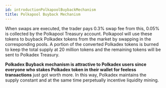 ```yaml
---
id: introductionPolkapoolBuybackMechanism
title: Polkapool Buyback Mechanism
---
```


When swaps are executed, the trader pays 0.3% swap fee from this, 0.05% is collected by the Polkapool Treasury account. Polkapool will use these tokens to buyback Polkadex tokens from the market by swapping in the corresponding pools. A portion of the converted Polkadex tokens is burned to keep the total supply at 20 million tokens and the remaining tokens will be sent to Polkadex Treasury.

**Polkadex Buyback mechanism is attractive to Polkadex users since everyone who stakes Polkadex token in their wallet for feeless transactions** just got worth more. In this way, Polkadex maintains the supply constant and at the same time perpetually incentive liquidity mining.